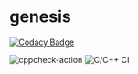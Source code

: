 # genesis

[![Codacy Badge](https://api.codacy.com/project/badge/Grade/ded6b8c1739c497482e854af7d5e05f4)](https://app.codacy.com/manual/99002568/genesis?utm_source=github.com&utm_medium=referral&utm_content=99002568/genesis&utm_campaign=Badge_Grade_Dashboard)

![cppcheck-action](https://github.com/99002568/genesis/workflows/cppcheck-action/badge.svg)
![C/C++ CI](https://github.com/99002568/genesis/workflows/C/C++%20CI/badge.svg)

